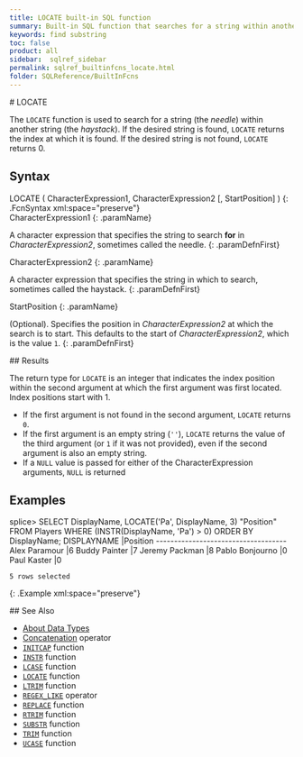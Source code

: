 ```yaml
---
title: LOCATE built-in SQL function
summary: Built-in SQL function that searches for a string within another string
keywords: find substring
toc: false
product: all
sidebar:  sqlref_sidebar
permalink: sqlref_builtinfcns_locate.html
folder: SQLReference/BuiltInFcns
---
```

<section>
<div class="TopicContent" data-swiftype-index="true" markdown="1">
# LOCATE

The `LOCATE` function is used to search for a string (the
*needle*) within another string (the *haystack*). If the desired string
is found, `LOCATE` returns the index at which it is found. If the
desired string is not found, `LOCATE` returns 0.

## Syntax

<div class="fcnWrapperWide" markdown="1">
    LOCATE ( CharacterExpression1, CharacterExpression2 [, StartPosition] )
{: .FcnSyntax xml:space="preserve"}

</div>
<div class="paramList" markdown="1">
CharacterExpression1
{: .paramName}

A character expression that specifies the string to search **for** in
*CharacterExpression2*, sometimes called the needle.
{: .paramDefnFirst}

CharacterExpression2
{: .paramName}

A character expression that specifies the string in which to search,
sometimes called the haystack.
{: .paramDefnFirst}

StartPosition
{: .paramName}

(Optional). Specifies the position in *CharacterExpression2* at which
the search is to start. This defaults to the start of
*CharacterExpression2*, which is the value `1`.
{: .paramDefnFirst}

</div>
## Results

The return type for `LOCATE` is an integer that indicates the index
position within the second argument at which the first argument was
first located. Index positions start with 1.

* If the first argument is not found in the second argument, `LOCATE`
  returns `0`.
* If the first argument is an empty string (`''`), `LOCATE` returns the
  value of the third argument (or `1` if it was not provided), even if
  the second argument is also an empty string.
* If a `NULL` value is passed for either of the CharacterExpression
  arguments, `NULL` is returned

## Examples

<div class="preWrapperWide" markdown="1">
    splice> SELECT DisplayName, LOCATE('Pa', DisplayName, 3) "Position"
       FROM Players
       WHERE (INSTR(DisplayName, 'Pa') > 0)
       ORDER BY DisplayName;
    DISPLAYNAME             |Position
    ------------------------------------
    Alex Paramour           |6
    Buddy Painter           |7
    Jeremy Packman          |8
    Pablo Bonjourno         |0
    Paul Kaster             |0

    5 rows selected
{: .Example xml:space="preserve"}

</div>
## See Also

* [About Data Types](sqlref_datatypes_numerictypes.html)
* [Concatenation](sqlref_builtinfcns_concat.html) operator
* [`INITCAP`](sqlref_builtinfcns_initcap.html) function
* [`INSTR`](sqlref_builtinfcns_instr.html) function
* [`LCASE`](sqlref_builtinfcns_lcase.html) function
* [`LOCATE`](#) function
* [`LTRIM`](sqlref_builtinfcns_ltrim.html) function
* [`REGEX_LIKE`](sqlref_builtinfcns_regexplike.html) operator
* [`REPLACE`](sqlref_builtinfcns_replace.html) function
* [`RTRIM`](sqlref_builtinfcns_rtrim.html) function
* [`SUBSTR`](sqlref_builtinfcns_substr.html) function
* [`TRIM`](sqlref_builtinfcns_trim.html) function
* [`UCASE`](sqlref_builtinfcns_ucase.html) function

</div>
</section>
